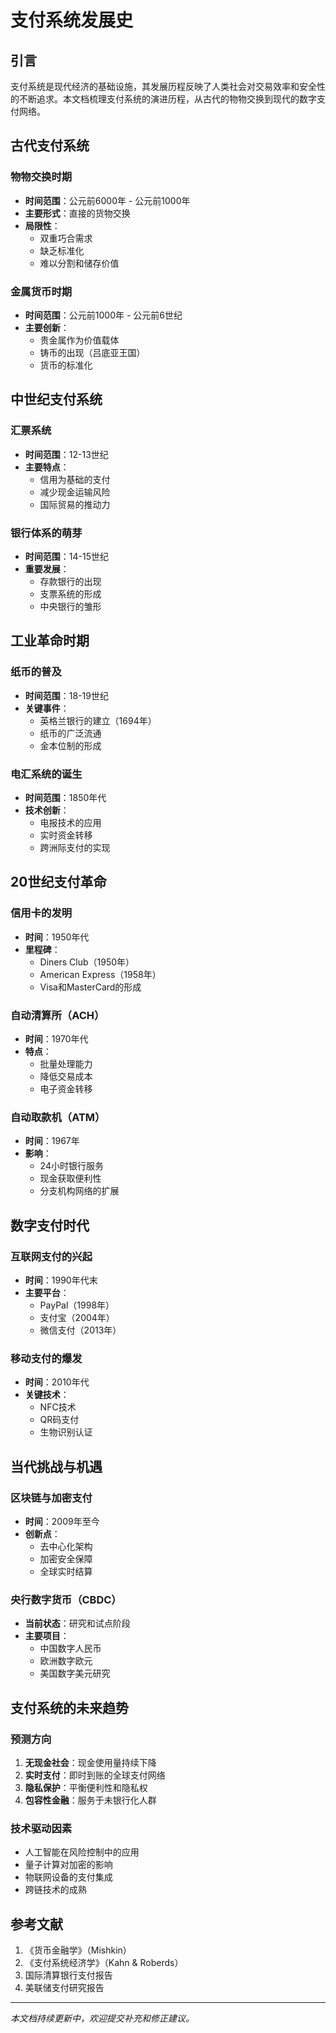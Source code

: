 # 支付系统发展史

## 引言

支付系统是现代经济的基础设施，其发展历程反映了人类社会对交易效率和安全性的不断追求。本文档梳理支付系统的演进历程，从古代的物物交换到现代的数字支付网络。

## 古代支付系统

### 物物交换时期
- **时间范围**：公元前6000年 - 公元前1000年
- **主要形式**：直接的货物交换
- **局限性**：
  - 双重巧合需求
  - 缺乏标准化
  - 难以分割和储存价值

### 金属货币时期
- **时间范围**：公元前1000年 - 公元前6世纪
- **主要创新**：
  - 贵金属作为价值载体
  - 铸币的出现（吕底亚王国）
  - 货币的标准化

## 中世纪支付系统

### 汇票系统
- **时间范围**：12-13世纪
- **主要特点**：
  - 信用为基础的支付
  - 减少现金运输风险
  - 国际贸易的推动力

### 银行体系的萌芽
- **时间范围**：14-15世纪
- **重要发展**：
  - 存款银行的出现
  - 支票系统的形成
  - 中央银行的雏形

## 工业革命时期

### 纸币的普及
- **时间范围**：18-19世纪
- **关键事件**：
  - 英格兰银行的建立（1694年）
  - 纸币的广泛流通
  - 金本位制的形成

### 电汇系统的诞生
- **时间范围**：1850年代
- **技术创新**：
  - 电报技术的应用
  - 实时资金转移
  - 跨洲际支付的实现

## 20世纪支付革命

### 信用卡的发明
- **时间**：1950年代
- **里程碑**：
  - Diners Club（1950年）
  - American Express（1958年）
  - Visa和MasterCard的形成

### 自动清算所（ACH）
- **时间**：1970年代
- **特点**：
  - 批量处理能力
  - 降低交易成本
  - 电子资金转移

### 自动取款机（ATM）
- **时间**：1967年
- **影响**：
  - 24小时银行服务
  - 现金获取便利性
  - 分支机构网络的扩展

## 数字支付时代

### 互联网支付的兴起
- **时间**：1990年代末
- **主要平台**：
  - PayPal（1998年）
  - 支付宝（2004年）
  - 微信支付（2013年）

### 移动支付的爆发
- **时间**：2010年代
- **关键技术**：
  - NFC技术
  - QR码支付
  - 生物识别认证

## 当代挑战与机遇

### 区块链与加密支付
- **时间**：2009年至今
- **创新点**：
  - 去中心化架构
  - 加密安全保障
  - 全球实时结算

### 央行数字货币（CBDC）
- **当前状态**：研究和试点阶段
- **主要项目**：
  - 中国数字人民币
  - 欧洲数字欧元
  - 美国数字美元研究

## 支付系统的未来趋势

### 预测方向
1. **无现金社会**：现金使用量持续下降
2. **实时支付**：即时到账的全球支付网络
3. **隐私保护**：平衡便利性和隐私权
4. **包容性金融**：服务于未银行化人群

### 技术驱动因素
- 人工智能在风险控制中的应用
- 量子计算对加密的影响
- 物联网设备的支付集成
- 跨链技术的成熟

## 参考文献

1. 《货币金融学》（Mishkin）
2. 《支付系统经济学》（Kahn & Roberds）
3. 国际清算银行支付报告
4. 美联储支付研究报告

---

*本文档持续更新中，欢迎提交补充和修正建议。*
